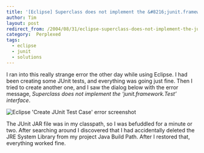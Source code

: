 ```yaml
---
title: '[Eclipse] Superclass does not implement the &#8216;junit.framework.Test&#8217; interface'
author: Tim
layout: post
redirect_from: /2004/08/31/eclipse-superclass-does-not-implement-the-junitframeworktest-interface/
category:  Perplexed
tags:
  - eclipse
  - junit
  - solutions
---
```

I ran into this really strange error the other day while using Eclipse. I had been creating some JUnit tests, and everything was going just fine. Then I tried to create another one, and I saw the dialog below with the error message, *Superclass does not implement the &#8216;junit.framework.Test&#8217; interface*.

![Eclipse 'Create JUnit Test Case' error screenshot][1]

The JUnit JAR file was in my classpath, so I was befuddled for a minute or two. After searching around I discovered that I had accidentally deleted the JRE System Library from my project Java Build Path. After I restored that, everything worked fine.

 [1]: http://timshadel.com/wp-content/uploads/2004/08/eclipse-junit-error.gif
